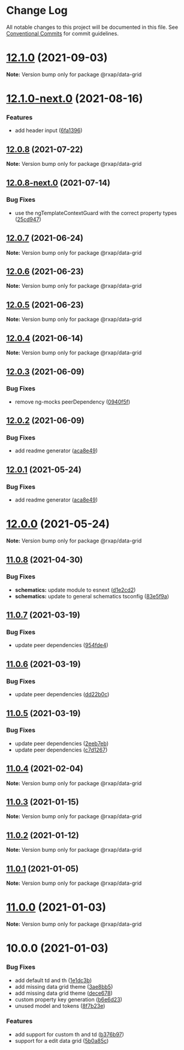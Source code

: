 # Change Log

All notable changes to this project will be documented in this file.
See [Conventional Commits](https://conventionalcommits.org) for commit guidelines.

# [12.1.0](https://gitlab.com/rxap/packages/compare/@rxap/data-grid@12.1.0-next.0...@rxap/data-grid@12.1.0) (2021-09-03)

**Note:** Version bump only for package @rxap/data-grid





# [12.1.0-next.0](https://gitlab.com/rxap/packages/compare/@rxap/data-grid@12.0.8...@rxap/data-grid@12.1.0-next.0) (2021-08-16)


### Features

* add header input ([6fa1396](https://gitlab.com/rxap/packages/commit/6fa1396d980a7c75c9daf1aaf615f721b6c3b15a))





## [12.0.8](https://gitlab.com/rxap/packages/compare/@rxap/data-grid@12.0.8-next.0...@rxap/data-grid@12.0.8) (2021-07-22)

**Note:** Version bump only for package @rxap/data-grid





## [12.0.8-next.0](https://gitlab.com/rxap/packages/compare/@rxap/data-grid@12.0.7...@rxap/data-grid@12.0.8-next.0) (2021-07-14)


### Bug Fixes

* use the ngTemplateContextGuard with the correct property types ([25cd947](https://gitlab.com/rxap/packages/commit/25cd94774f65f16ef40ab775e1093bec806d765b))





## [12.0.7](https://gitlab.com/rxap/packages/compare/@rxap/data-grid@12.0.6...@rxap/data-grid@12.0.7) (2021-06-24)

**Note:** Version bump only for package @rxap/data-grid





## [12.0.6](https://gitlab.com/rxap/packages/compare/@rxap/data-grid@12.0.5...@rxap/data-grid@12.0.6) (2021-06-23)

**Note:** Version bump only for package @rxap/data-grid





## [12.0.5](https://gitlab.com/rxap/packages/compare/@rxap/data-grid@12.0.4...@rxap/data-grid@12.0.5) (2021-06-23)

**Note:** Version bump only for package @rxap/data-grid





## [12.0.4](https://gitlab.com/rxap/packages/compare/@rxap/data-grid@12.0.3...@rxap/data-grid@12.0.4) (2021-06-14)

**Note:** Version bump only for package @rxap/data-grid





## [12.0.3](https://gitlab.com/rxap/packages/compare/@rxap/data-grid@12.0.2...@rxap/data-grid@12.0.3) (2021-06-09)


### Bug Fixes

* remove ng-mocks peerDependency ([0940f5f](https://gitlab.com/rxap/packages/commit/0940f5f9a79d07c3ad82d7cf6ae17aeb28b23158))





## [12.0.2](https://gitlab.com/rxap/packages/compare/@rxap/data-grid@11.0.9...@rxap/data-grid@12.0.2) (2021-06-09)


### Bug Fixes

* add readme generator ([aca8e49](https://gitlab.com/rxap/packages/commit/aca8e495f06d81edf14e56fdd1e6a3c2d7de4c50))





## [12.0.1](https://gitlab.com/rxap/packages/compare/@rxap/data-grid@12.0.0...@rxap/data-grid@12.0.1) (2021-05-24)


### Bug Fixes

* add readme generator ([aca8e49](https://gitlab.com/rxap/packages/commit/aca8e495f06d81edf14e56fdd1e6a3c2d7de4c50))





# [12.0.0](https://gitlab.com/rxap/packages/compare/@rxap/data-grid@11.0.8...@rxap/data-grid@12.0.0) (2021-05-24)

**Note:** Version bump only for package @rxap/data-grid





## [11.0.8](https://gitlab.com/rxap/packages/compare/@rxap/data-grid@11.0.7...@rxap/data-grid@11.0.8) (2021-04-30)


### Bug Fixes

* **schematics:** update module to esnext ([d1e2cd2](https://gitlab.com/rxap/packages/commit/d1e2cd252f3866471935131187b3acaefe2cca82))
* **schematics:** update to general schematics tsconfig ([83e5f9a](https://gitlab.com/rxap/packages/commit/83e5f9a0cf1810686a503425d87a5e4ae30b8c84))





## [11.0.7](https://gitlab.com/rxap/packages/compare/@rxap/data-grid@11.0.6...@rxap/data-grid@11.0.7) (2021-03-19)


### Bug Fixes

* update peer dependencies ([954fde4](https://gitlab.com/rxap/packages/commit/954fde47836ff0c1f25a77c33ff871ddc7685b6c))





## [11.0.6](https://gitlab.com/rxap/packages/compare/@rxap/data-grid@11.0.5...@rxap/data-grid@11.0.6) (2021-03-19)


### Bug Fixes

* update peer dependencies ([dd22b0c](https://gitlab.com/rxap/packages/commit/dd22b0ce053bc266c7aea659a2faf3be39f424e7))





## [11.0.5](https://gitlab.com/rxap/packages/compare/@rxap/data-grid@11.0.4...@rxap/data-grid@11.0.5) (2021-03-19)


### Bug Fixes

* update peer dependencies ([2eeb7eb](https://gitlab.com/rxap/packages/commit/2eeb7eb85eedd6d610e855dc1724c7153cf01fd0))
* update peer dependencies ([c7d1267](https://gitlab.com/rxap/packages/commit/c7d12671f3efc198985cddee92caa2558e74b023))





## [11.0.4](https://gitlab.com/rxap/packages/compare/@rxap/data-grid@11.0.3...@rxap/data-grid@11.0.4) (2021-02-04)

**Note:** Version bump only for package @rxap/data-grid





## [11.0.3](https://gitlab.com/rxap/packages/compare/@rxap/data-grid@11.0.2...@rxap/data-grid@11.0.3) (2021-01-15)

**Note:** Version bump only for package @rxap/data-grid





## [11.0.2](https://gitlab.com/rxap/packages/compare/@rxap/data-grid@11.0.1...@rxap/data-grid@11.0.2) (2021-01-12)

**Note:** Version bump only for package @rxap/data-grid





## [11.0.1](https://gitlab.com/rxap/packages/compare/@rxap/data-grid@11.0.0...@rxap/data-grid@11.0.1) (2021-01-05)

**Note:** Version bump only for package @rxap/data-grid





# [11.0.0](https://gitlab.com/rxap/packages/compare/@rxap/data-grid@10.0.0...@rxap/data-grid@11.0.0) (2021-01-03)

**Note:** Version bump only for package @rxap/data-grid





# 10.0.0 (2021-01-03)


### Bug Fixes

* add default td and th ([1e1dc3b](https://gitlab.com/rxap/packages/commit/1e1dc3b7dbbbc5e1fb3ea50eae19d1255f56ea31))
* add missing data grid theme ([3ae8bb5](https://gitlab.com/rxap/packages/commit/3ae8bb5f7ee478a74415c8b0478c45a7bd9d3bf4))
* add missing data grid theme ([dece678](https://gitlab.com/rxap/packages/commit/dece6789a9b6e175b7d913e58f40756708188c28))
* custom property key generation ([b6e6d23](https://gitlab.com/rxap/packages/commit/b6e6d23215f0b35e0de2d35003b186a3d435b8e4))
* unused model and tokens ([8f7b23e](https://gitlab.com/rxap/packages/commit/8f7b23e6921b439aad070674bb662c9f86df4bac))


### Features

* add support for custom th and td ([b376b97](https://gitlab.com/rxap/packages/commit/b376b97ca75cbc355e74967ff7ae70453ede585b))
* support for a edit data grid ([5b0a85c](https://gitlab.com/rxap/packages/commit/5b0a85ce7cc331582b6d27326eacc735c1373ffe))
